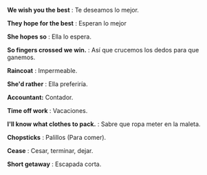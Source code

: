 
**We wish you the best** : Te deseamos lo mejor.

**They hope for the best** : Esperan lo mejor

**She hopes so** : Ella lo espera.

**So fingers crossed we win.** : Así que crucemos los dedos para que ganemos.

**Raincoat** : Impermeable.

**She'd rather** : Ella preferiría.

**Accountant:**  Contador.

**Time off work** : Vacaciones.

**I'll know what clothes to pack.** : Sabre que ropa meter en la maleta.

**Chopsticks** : Palillos (Para comer).

**Cease** : Cesar, terminar, dejar.

**Short getaway** : Escapada corta.

